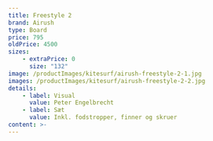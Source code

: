 ```yaml
---
title: Freestyle 2
brand: Airush
type: Board
price: 795
oldPrice: 4500
sizes:
    - extraPrice: 0
      size: "132"
image: /productImages/kitesurf/airush-freestyle-2-1.jpg
images: /productImages/kitesurf/airush-freestyle-2-2.jpg
details:
    - label: Visual
      value: Peter Engelbrecht
    - label: Sæt
      value: Inkl. fodstropper, finner og skruer
content: >-
---
```

